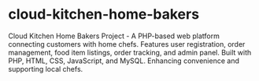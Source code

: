 # cloud-kitchen-home-bakers
 Cloud Kitchen Home Bakers Project - A PHP-based web platform connecting customers with home chefs. Features user registration, order management, food item listings, order tracking, and admin panel. Built with PHP, HTML, CSS, JavaScript, and MySQL. Enhancing convenience and supporting local chefs.
